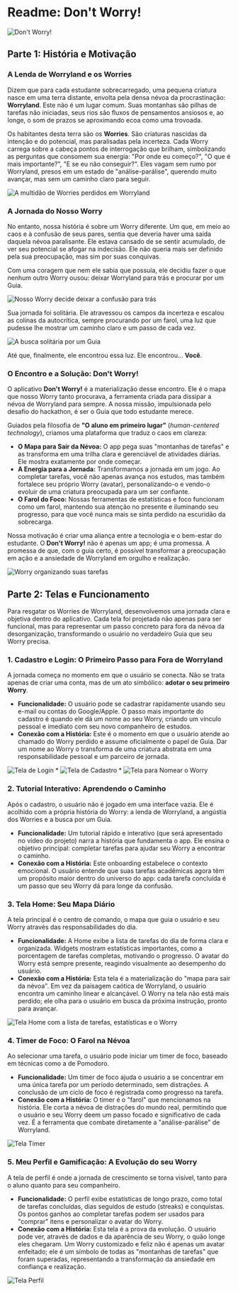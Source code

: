# Readme: Don't Worry!

![Don't Worry!](dontworry_app.png)

## Parte 1: História e Motivação

### A Lenda de Worryland e os Worries

Dizem que para cada estudante sobrecarregado, uma pequena criatura nasce em uma terra distante, envolta pela densa névoa da procrastinação: **Worryland**. Este não é um lugar comum. Suas montanhas são pilhas de tarefas não iniciadas, seus rios são fluxos de pensamentos ansiosos e, ao longe, o som de prazos se aproximando ecoa como uma trovoada.

Os habitantes desta terra são os **Worries**. São criaturas nascidas da intenção e do potencial, mas paralisadas pela incerteza. Cada Worry carrega sobre a cabeça pontos de interrogação que brilham, simbolizando as perguntas que consomem sua energia: "Por onde eu começo?", "O que é mais importante?", "E se eu não conseguir?". Eles vagam sem rumo por Worryland, presos em um estado de "análise-parálise", querendo muito avançar, mas sem um caminho claro para seguir.

![A multidão de Worries perdidos em Worryland](worryland.png)

### A Jornada do Nosso Worry

No entanto, nossa história é sobre um Worry diferente. Um que, em meio ao caos e à confusão de seus pares, sentia que deveria haver uma saída daquela névoa paralisante. Ele estava cansado de se sentir acumulado, de ver seu potencial se afogar na indecisão. Ele não queria mais ser definido pela sua preocupação, mas sim por suas conquivas.

Com uma coragem que nem ele sabia que possuía, ele decidiu fazer o que nenhum outro Worry ousou: deixar Worryland para trás e procurar por um Guia.

![Nosso Worry decide deixar a confusão para trás](worry_sai.png)

Sua jornada foi solitária. Ele atravessou os campos da incerteza e escalou as colinas da autocrítica, sempre procurando por um farol, uma luz que pudesse lhe mostrar um caminho claro e um passo de cada vez.

![A busca solitária por um Guia](busca.png)

Até que, finalmente, ele encontrou essa luz. Ele encontrou... **Você**.

### O Encontro e a Solução: Don't Worry!

O aplicativo **Don't Worry!** é a materialização desse encontro. Ele é o mapa que nosso Worry tanto procurava, a ferramenta criada para dissipar a névoa de Worryland para sempre. A nossa missão, impulsionada pelo desafio do hackathon, é ser o Guia que todo estudante merece.

Guiados pela filosofia de **"O aluno em primeiro lugar"** (*human-centered technology*), criamos uma plataforma que traduz o caos em clareza:

* **O Mapa para Sair da Névoa:** O app pega suas "montanhas de tarefas" e as transforma em uma trilha clara e gerenciável de atividades diárias. Ele mostra exatamente por onde começar.
* **A Energia para a Jornada:** Transformamos a jornada em um jogo. Ao completar tarefas, você não apenas avança nos estudos, mas também fortalece seu próprio Worry (avatar), personalizando-o e vendo-o evoluir de uma criatura preocupada para um ser confiante.
* **O Farol do Foco:** Nossas ferramentas de estatísticas e foco funcionam como um farol, mantendo sua atenção no presente e iluminando seu progresso, para que você nunca mais se sinta perdido na escuridão da sobrecarga.

Nossa motivação é criar uma aliança entre a tecnologia e o bem-estar do estudante. O **Don't Worry!** não é apenas um app; é uma promessa. A promessa de que, com o guia certo, é possível transformar a preocupação em ação e a ansiedade de Worryland em orgulho e realização.

![Worry organizando suas tarefas](estudo.png)

## Parte 2: Telas e Funcionamento

Para resgatar os Worries de Worryland, desenvolvemos uma jornada clara e objetiva dentro do aplicativo. Cada tela foi projetada não apenas para ser funcional, mas para representar um passo concreto para fora da névoa da desorganização, transformando o usuário no verdadeiro Guia que seu Worry precisa.

### 1. Cadastro e Login: O Primeiro Passo para Fora de Worryland

A jornada começa no momento em que o usuário se conecta. Não se trata apenas de criar uma conta, mas de um ato simbólico: **adotar o seu primeiro Worry**.

* **Funcionalidade:** O usuário pode se cadastrar rapidamente usando seu e-mail ou contas do Google/Apple. O passo mais importante do cadastro é quando ele dá um nome ao seu Worry, criando um vínculo pessoal e imediato com seu novo companheiro de estudos.
* **Conexão com a História:** Este é o momento em que o usuário atende ao chamado do Worry perdido e assume oficialmente o papel de Guia. Dar um nome ao Worry o transforma de uma criatura abstrata em uma responsabilidade pessoal e um parceiro de jornada.

![Tela de Login](login.png)
*
![Tela de Cadastro](cadastro.png)
*
![Tela para Nomear o Worry](nomear.png)

### 2. Tutorial Interativo: Aprendendo o Caminho

Após o cadastro, o usuário não é jogado em uma interface vazia. Ele é acolhido com a própria história do Worry: a lenda de Worryland, a angústia dos Worries e a busca por um Guia.

* **Funcionalidade:** Um tutorial rápido e interativo (que será apresentado no vídeo do projeto) narra a história que fundamenta o app. Ele ensina o objetivo principal: completar tarefas para ajudar seu Worry a encontrar o caminho.
* **Conexão com a História:** Este onboarding estabelece o contexto emocional. O usuário entende que suas tarefas acadêmicas agora têm um propósito maior dentro do universo do app: cada tarefa concluída é um passo que seu Worry dá para longe da confusão.

### 3. Tela Home: Seu Mapa Diário

A tela principal é o centro de comando, o mapa que guia o usuário e seu Worry através das responsabilidades do dia.

* **Funcionalidade:** A Home exibe a lista de tarefas do dia de forma clara e organizada. Widgets mostram estatísticas importantes, como a porcentagem de tarefas completas, motivando o progresso. O avatar do Worry está sempre presente, reagindo visualmente ao desempenho do usuário.
* **Conexão com a História:** Esta tela é a materialização do "mapa para sair da névoa". Em vez da paisagem caótica de Worryland, o usuário encontra um caminho linear e alcançável. O Worry na tela não está mais perdido; ele olha para o usuário em busca da próxima instrução, pronto para avançar.

![Tela Home com a lista de tarefas, estatísticas e o Worry](home.png)

### 4. Timer de Foco: O Farol na Névoa

Ao selecionar uma tarefa, o usuário pode iniciar um timer de foco, baseado em técnicas como a de Pomodoro.

* **Funcionalidade:** Um timer de foco ajuda o usuário a se concentrar em uma única tarefa por um período determinado, sem distrações. A conclusão de um ciclo de foco é registrada como progresso na tarefa.
* **Conexão com a História:** O timer é o "farol" que mencionamos na história. Ele corta a névoa de distrações do mundo real, permitindo que o usuário e seu Worry deem um passo focado e significativo de cada vez. É a ferramenta que combate diretamente a "análise-parálise" de Worryland.

![Tela Timer](timer.png)

### 5. Meu Perfil e Gamificação: A Evolução do seu Worry

A tela de perfil é onde a jornada de crescimento se torna visível, tanto para o aluno quanto para seu companheiro.

* **Funcionalidade:** O perfil exibe estatísticas de longo prazo, como total de tarefas concluídas, dias seguidos de estudo (streaks) e conquistas. Os pontos ganhos ao completar tarefas podem ser usados para "comprar" itens e personalizar o avatar do Worry.
* **Conexão com a História:** Esta tela é a prova da evolução. O usuário pode ver, através de dados e da aparência de seu Worry, o quão longe eles chegaram. Um Worry customizado e feliz não é apenas um avatar enfeitado; ele é um símbolo de todas as "montanhas de tarefas" que foram superadas, representando a transformação da ansiedade em confiança e realização.

![Tela Perfil](perfil.png)
